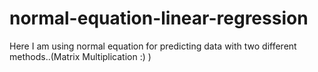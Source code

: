 # normal-equation-linear-regression
 Here I am using normal equation for predicting data with two different methods..(Matrix Multiplication :) )
